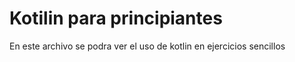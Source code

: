 # Kotilin para principiantes

<p>

En este archivo se podra ver el uso de kotlin en ejercicios sencillos


</p>